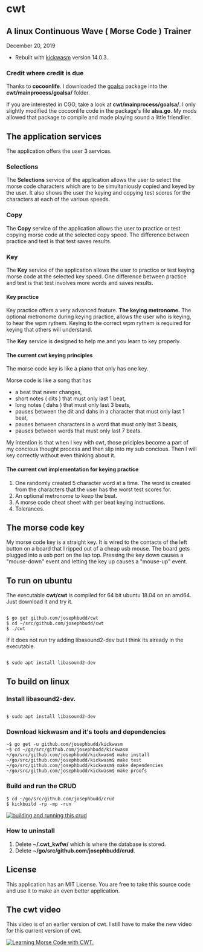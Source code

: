 # cwt

## A linux Continuous Wave ( Morse Code ) Trainer

December 20, 2019

* Rebuilt with [kickwasm](https://github.com/josephbudd/kickwasm) version 14.0.3.

### Credit where credit is due

Thanks to **cocoonlife**. I downloaded the [goalsa](https://github.com/cocoonlife/goalsa) package into the **cwt/mainprocess/goalsa/** folder.

If you are interested in CGO, take a look at **cwt/mainprocess/goalsa/**. I only slightly modified the cocoonlife code in the package's file **alsa.go**. My mods allowed that package to compile and made playing sound a little friendlier.

## The application services

The application offers the user 3 services.

### Selections

The **Selections** service of the application allows the user to select the morse code characters which are to be simultaniously copied and keyed by the user. It also shows the user the keying and copying test scores for the characters at each of the various speeds.

### Copy

The **Copy** service of the application allows the user to practice or test copying morse code at the selected copy speed. The difference between practice and test is that test saves results.

### Key

The **Key** service of the application allows the user to practice or test keying morse code at the selected key speed. One difference between practice and test is that test involves more words and saves results.

#### Key practice

Key practice offers a very advanced feature. **The keying metronome.** The optional metronome during keying practice, allows the user who is keying, to hear the wpm rythem. Keying to the correct wpm rythem is required for keying that others will understand.

The **Key** service is designed to help me and you learn to key properly.

#### The current cwt keying principles

The morse code key is like a piano that only has one key.

Morse code is like a song that has

* a beat that never changes,
* short notes ( dits ) that must only last 1 beat,
* long notes ( dahs ) that must only last 3 beats,
* pauses between the dit and dahs in a character that must only last 1 beat,
* pauses between characters in a word that must only last 3 beats,
* pauses between words that must only last 7 beats.

My intention is that when I key with cwt, those priciples become a part of my concious thought process and then slip into my sub concious. Then I will key correctly without even thinking about it.

#### The current cwt implementation for keying practice

1. One randomly created 5 character word at a time. The word is created from the characters that the user has the worst test scores for.
1. An optional metronome to keep the beat.
1. A morse code cheat sheet with per beat keying instructions.
1. Tolerances.

## The morse code key

My morse code key is a straight key. It is wired to the contacts of the left button on a board that I ripped out of a cheap usb mouse. The board gets plugged into a usb port on the lap top. Pressing the key down causes a "mouse-down" event and letting the key up causes a "mouse-up" event.

## To run on ubuntu

The executable **cwt/cwt** is compiled for 64 bit ubuntu 18.04 on an amd64. Just download it and try it.

``` shell

$ go get github.com/josephbudd/cwt
$ cd ~/src/github.com/josephbudd/cwt
$ ./cwt

```

If it does not run try adding libasound2-dev but I think its already in the executable.

``` shell

$ sudo apt install libasound2-dev

```

## To build on linux

### Install libasound2-dev.

``` shell

$ sudo apt install libasound2-dev

```

### Download kickwasm and it's tools and dependencies

``` shell
~$ go get -u github.com/josephbudd/kickwasm
~$ cd ~/go/src/github.com/josephbudd/kickwasm
~/go/src/github.com/josephbudd/kickwasm$ make install
~/go/src/github.com/josephbudd/kickwasm$ make test
~/go/src/github.com/josephbudd/kickwasm$ make dependencies
~/go/src/github.com/josephbudd/kickwasm$ make proofs
```

### Build and run the CRUD

``` shell
$ cd ~/go/src/github.com/josephbudd/crud
$ kickbuild -rp -mp -run
```

[![building and running this crud](https://i.vimeocdn.com/video/803693464.webp?mw=550&amp;mh=310&amp;q=70)](https://vimeo.com/351949802)

### How to uninstall

1. Delete **~/.cwt_kwfw/** which is where the database is stored.
1. Delete **~/go/src/github.com/josephbudd/crud**.

## License

This application has an MIT License. You are free to take this source code and use it to make an even better application.

## The cwt video

This video is of an earlier version of cwt. I still have to make the new video for this current version of cwt.

[![Learning Morse Code with CWT.](https://i.vimeocdn.com/video/772644525.jpg)](https://vimeo.com/328175343)
